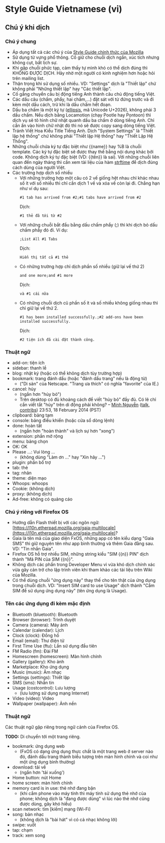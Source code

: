 # Style Guide Vietnamese (vi)

## Chú ý khi dịch

### Chú ý chung

* Áp dụng tất cả các chú ý của [Style Guide chính thức của Mozilla](https://developer.mozilla.org/en-US/docs/L10n_Style_Guide)
* Sử dụng từ vựng phổ thông. Cố giữ cho chuỗi dịch ngắn, xúc tích nhưng không cụt, bất lịch sự.
* Khi gặp chuỗi phức tạp, cảm thấy tự mình khó có thể dịch đúng thì KHÔNG ĐƯỢC DỊCH. Hãy nhờ một người có kinh nghiệm hơn hoặc hỏi trên mailing list.
* Thận trọng khi sử dụng số nhiều. VD: "Settings" dịch là "Thiết lập" chứ không phải "Những thiết lập" hay "Các thiết lập".
* Cố gắng chuyển câu bị động tiếng Anh thành câu chủ động tiếng Việt.
* Các dấu câu (chấm, phẩy, hai chấm,...) đặt sát với từ đứng trước và đi kèm một dấu cách, trừ khi là dấu chấm hết đoạn.
* Dấu ba chấm là một ký tự ([ellipsis](http://en.wikipedia.org/wiki/Ellipsis), mã Unicode U+2026), không phải 3 dấu chấm. Nếu dịch bằng Locamotion (chạy Pootle hay Pontoon) thì dịch vụ sẽ tô hình chữ nhật quanh dấu ba chấm ở dòng tiếng Anh. Chỉ cần ấn vào hình chữ nhật đó thì nó sẽ được copy sang dòng tiếng Việt.
* Tránh Viết Hoa Kiểu Title Tiếng Anh. Dịch "System Settings" là "Thiết lập hệ thống" chứ không phải "Thiết lập Hệ thống" hay "Thiết Lập Hệ Thống".
* Những chuỗi chứa ký tự đặc biệt như {{name}} hay %B là chuỗi template. Các ký tự đặc biệt sẽ được thay thế bằng nội dung khác bởi code. Không dịch ký tự đặc biệt (VD: {{tên}} là sai). Với những chuỗi liên quan đến ngày tháng thì cần xem tài liệu của hàm [strftime](http://pubs.opengroup.org/onlinepubs/007908799/xsh/strftime.html) để dịch đúng cách dùng của người Việt.
* Các trường hợp dịch số nhiều
    * Với những trường hợp một câu có 2 vế giống hệt nhau chỉ khác nhau số ít với số nhiều thì chỉ cần dịch 1 vế và xóa vế còn lại đi. Chẳng hạn như ví dụ sau:
        ```
        #1 tab has arrived from #2;#1 tabs have arrived from #2
        ```
        Dịch:
        ```
        #1 thẻ đã tới từ #2
        ```
    * Với những chuỗi bắt đầu bằng dấu chấm phẩy (;) thì khi dịch bỏ dấu chấm phẩy đó đi. Ví dụ:
        ```
        ;List All #1 Tabs
        ```
        Dịch:
        ```
        Hiển thị tất cả #1 thẻ
        ```
    * Có những trường hợp chỉ dịch phần số nhiều (giữ lại vế thứ 2)
        ```
        and one more;and #1 more
        ```
        Dịch:
        ```
        và #1 cái nữa
        ```
    * Có những chuỗi dịch cũ phần số ít và số nhiều không giống nhau thì chỉ giữ lại vế thứ 2.
        ```
        #1 has been installed successfully.;#2 add-ons have been installed successfully.
        ```
        Dịch:
        ```
        #2 tiện ích đã cài đặt thành công.
        ```

### Thuật ngữ

* add-on: tiện ích
* sidebar: thanh lề
* blog: nhật ký (hoặc có thể không dịch tùy trường hợp)
* bookmark: trang đánh dấu (hoặc "đánh dấu trang" nếu là động từ)
  * ("Di sản" của Netscape. "Trang ưa thích" có nghĩa "favorite" của IE.)
* cancel: hủy
  * (ngắn hơn "hủy bỏ")
  * Trên desktop có đủ khoảng cách để viết "hủy bỏ" đầy đủ. Có lẽ chỉ cần viết tắt "hủy" trên di động phải không? – [Minh Nguyễn](https://wiki.mozilla.org/User:Minh_Nguyen) ([talk](https://wiki.mozilla.org/index.php?title=User_talk:Minh_Nguyen&action=edit&redlink=1), [contribs](https://wiki.mozilla.org/Special:Contributions/Minh_Nguyen)) 23:53, 18 February 2014 (PST)
* clipboard: bảng tạm
* console: bảng điều khiển (hoặc cửa sổ dòng lệnh)
* done: hoàn tất
  * (ngắn hơn "hoàn thành" và lịch sự hơn "xong")
* extension: phần mở rộng
* menu: bảng chọn
* OK: OK
* Please ...: Vui lòng ...
  * (không dùng "Làm ơn ..." hay "Xin hãy ...")
* plugin: phần bổ trợ
* tab: thẻ
* tag: nhãn
* theme: diện mạo
* Whoops: whoops
* Cookie: (không dịch)
* proxy: (không dịch)
* Ad-free: không có quảng cáo

### Chú ý riêng với Firefox OS

* Hướng dẫn Flash thiết bị với các ngôn ngữ: [https://l10n.etherpad.mozilla.org/gaia-multilocale](https://l10n.etherpad.mozilla.org/gaia-multilocale)?
* Gaia là tên mã của giao diện FxOS, những app có tên kiểu dạng "Gaia SMS" thì giữ nguyên tên như app bình thường và thêm Gaia đằng sau. VD: "Tin nhắn Gaia".
* Firefox OS hỗ trợ nhiều SIM, những string kiểu "SIM {{n}} PIN" dịch thành "Mã PIN của SIM {{n}}".
* Không dịch các phần trong Developer Menu vì vừa khó dịch chính xác vừa gây cản trở cho lập trình viên khi tham khảo các tài liệu trên Wiki của Mozilla.
* Có thể dùng chuỗi "ứng dụng này" thay thế cho tên thật của ứng dụng trong chuỗi dịch. VD: "Insert SIM card to use Usage" dịch thành "Cắm SIM để sử dụng ứng dụng này" (tên ứng dụng là Usage).

### Tên các ứng dụng đi kèm mặc định

* Bluetooth (bluetooth): Bluetooth
* Browser (browser): Trình duyệt
* Camera (camera): Máy ảnh
* Calendar (calendar): Lịch
* Clock (clock): Đồng hồ
* Email (email): Thư điện tử
* First Time Use (ftu): Lần sử dụng đầu tiên
* FM Radio (fm): Đài FM
* Homescreen (homescreen): Màn hình chính
* Gallery (gallery): Kho ảnh
* Marketplace: Kho ứng dụng
* Music (music): Âm nhạc
* Settings (settings): Thiết lập
* SMS (sms): Nhắn tin
* Usage (costcontrol): Lưu lượng
  * (lưu lượng sử dụng mạng Internet)
* Video (video): Video
* Wallpaper (wallpaper): Ảnh nền

### Thuật ngữ

Các thuật ngữ gặp riêng trong ngữ cảnh của Firefox OS.

**TODO:** Di chuyển tới một trang riêng.

* bookmark: ứng dụng web
  * (FxOS có dạng ứng dụng thực chất là một trang web ở server nào đó, đánh dấu trang thành biểu tượng trên màn hình chính và coi như một ứng dụng bình thường)
* download: tải về
  * (ngắn hơn 'tải xuống')
* Home button: nút Home
* home screen: màn hình chính
* memory card is in use: thẻ nhớ đang bận
  * (khi cắm phone vào máy tính thì máy tính sử dụng thẻ nhớ của phone; không dịch là "đang được dùng" vì lúc nào thẻ nhớ cũng được dùng, gây khó hiểu)
* scan network: tìm [kiếm] mạng (Wi-Fi)
* song: bản nhạc
  * (không dịch là "bài hát" vì có cả nhạc không lời)
* swipe: vuốt
* tap: chạm
* track: xem song
